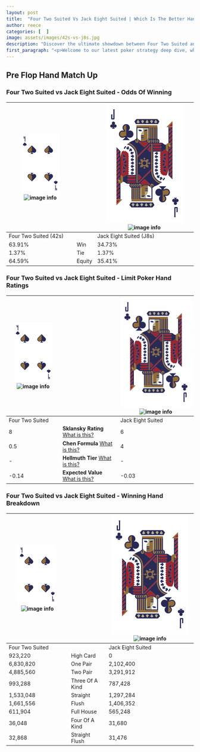 ```yaml
---
layout: post
title:  "Four Two Suited Vs Jack Eight Suited | Which Is The Better Hand In Poker? A Complete Guide"
author: reece
categories: [  ]
image: assets/images/42s-vs-j8s.jpg
description: "Discover the ultimate showdown between Four Two Suited and Jack Eight Suited in poker! Uncover the odds, strategies, and scenarios where one hand triumphs over the other. Get ready to up your poker game with this thrilling analysis."
first_paragraph: "<p>Welcome to our latest poker strategy deep dive, where we're pitting two distinct hands against each other in a high-stakes showdown: Four Two Suited vs Jack Eight Suited.</p><p>In the dynamic world of poker, every decision counts, and knowing which hand holds the upper hand is key to your success at the table.</p><p>In this article, we'll dissect these two hands, explore the scenarios where one dominates the other, and equip you with the knowledge to make strategic choices that can tip the odds in your favor.</p><p>Get ready to unravel the intriguing dynamics of these poker hands and elevate your game to new heights.</p>"
---
```




[comment]: # (sp0)

## Pre Flop Hand Match Up

<div class="table hand-ratings" markdown="1"> 



### Four Two Suited vs Jack Eight Suited - Odds Of Winning


    
| ![image info](assets/images/hand1/4.png) ![image info](assets/images/hand1/2s.png) |  | ![image info](assets/images/hand2/J.png) ![image info](assets/images/hand2/8s.png) |
| -------- | -------- | -------- |
| Four Two Suited (42s) |  | Jack Eight Suited (J8s) |
| 63.91% | Win | 34.73% |
| 1.37% | Tie | 1.37% |
| 64.59% | Equity | 35.41% |




[comment]: # (sp1)



### Four Two Suited vs Jack Eight Suited - Limit Poker Hand Ratings


    
| ![image info](assets/images/hand1/4.png) ![image info](assets/images/hand1/2s.png) |  | ![image info](assets/images/hand2/J.png) ![image info](assets/images/hand2/8s.png) |
| -------- | -------- | -------- |
| Four Two Suited |  | Jack Eight Suited |
| 8 | **Sklansky Rating** [What is this?](/sklansky-rating-explained) | 6 |
| 0.5 | **Chen Formula** [What is this?](/chen-formula-explained) | 4 |
| - | **Hellmuth Tier** [What is this?](/Hellmuth-tier-explained) | - |
| -0.14 | **Expected Value** [What is this?](/expected-value-explained) | -0.03 |




[comment]: # (sp2)



### Four Two Suited vs Jack Eight Suited - Winning Hand Breakdown


    
| ![image info](assets/images/hand1/4.png) ![image info](assets/images/hand1/2s.png) |  | ![image info](assets/images/hand2/J.png) ![image info](assets/images/hand2/8s.png) |
| -------- | -------- | -------- |
| Four Two Suited |  | Jack Eight Suited |
| 923,220 | High Card | 0 |
| 6,830,820 | One Pair | 2,102,400 |
| 4,885,560 | Two Pair | 3,291,912 |
| 993,288 | Three Of A Kind | 787,428 |
| 1,533,048 | Straight | 1,297,284 |
| 1,661,556 | Flush | 1,406,352 |
| 611,904 | Full House | 565,248 |
| 36,048 | Four Of A Kind | 31,680 |
| 32,868 | Straight Flush | 31,476 |




[comment]: # (sp3)



</div>

[comment]: # (sp4)



[comment]: # (sp5)

